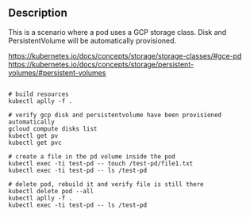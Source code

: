 
## Description

This is a scenario where a pod uses a GCP storage class.
Disk and PersistentVolume will be automatically provisioned.

https://kubernetes.io/docs/concepts/storage/storage-classes/#gce-pd
https://kubernetes.io/docs/concepts/storage/persistent-volumes/#persistent-volumes

```buildoutcfg

# build resources
kubectl aplly -f .

# verify gcp disk and persistentvolume have been provisioned automatically
gcloud compute disks list
kubectl get pv
kubectl get pvc

# create a file in the pd volume inside the pod
kubectl exec -ti test-pd -- touch /test-pd/file1.txt
kubectl exec -ti test-pd -- ls /test-pd

# delete pod, rebuild it and verify file is still there
kubectl delete pod --all
kubectl aplly -f .
kubectl exec -ti test-pd -- ls /test-pd
```